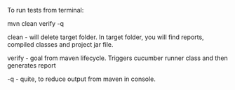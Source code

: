 To run tests from terminal:

mvn clean verify -q

clean - will delete target folder. In target folder, you will find reports, compiled classes and project jar file.

verify - goal from maven lifecycle. Triggers cucumber runner class and then generates report

-q - quite, to reduce output from maven in console.